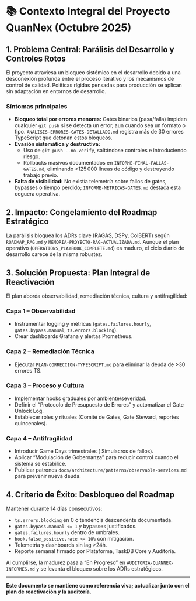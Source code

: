 # 📚 Contexto Integral del Proyecto QuanNex (Octubre 2025)

## 1. Problema Central: Parálisis del Desarrollo y Controles Rotos

El proyecto atraviesa un bloqueo sistémico en el desarrollo debido a una desconexión profunda entre el proceso iterativo y los mecanismos de control de calidad. Políticas rígidas pensadas para producción se aplican sin adaptación en entornos de desarrollo.

### Síntomas principales
- **Bloqueo total por errores menores:** Gates binarios (pasa/falla) impiden cualquier `git push` si se detecta un error, aun cuando sea un formato o tipo. `ANALISIS-ERRORES-GATES-DETALLADO.md` registra más de 30 errores TypeScript que detonan estos bloqueos.
- **Evasión sistemática y destructiva:**
  - Uso de `git push --no-verify`, saltándose controles e introduciendo riesgo.
  - Rollbacks masivos documentados en `INFORME-FINAL-FALLAS-GATES.md`, eliminando >125 000 líneas de código y destruyendo trabajo previo.
- **Falta de visibilidad:** No existía telemetría sobre fallos de gates, bypasses o tiempo perdido; `INFORME-METRICAS-GATES.md` destaca esta ceguera operativa.

## 2. Impacto: Congelamiento del Roadmap Estratégico

La parálisis bloquea los ADRs clave (RAGAS, DSPy, ColBERT) según `ROADMAP_RAG.md` y `MEMORIA-PROYECTO-RAG-ACTUALIZADA.md`. Aunque el plan operativo (`OPERATIONS_PLAYBOOK_COMPLETE.md`) es maduro, el ciclo diario de desarrollo carece de la misma robustez.

## 3. Solución Propuesta: Plan Integral de Reactivación

El plan aborda observabilidad, remediación técnica, cultura y antifragilidad:

### Capa 1 – Observabilidad
- Instrumentar logging y métricas (`gates.failures.hourly`, `gates.bypass.manual`, `ts.errors.blocking`).
- Crear dashboards Grafana y alertas Prometheus.

### Capa 2 – Remediación Técnica
- Ejecutar `PLAN-CORRECCION-TYPESCRIPT.md` para eliminar la deuda de >30 errores TS.

### Capa 3 – Proceso y Cultura
- Implementar hooks graduales por ambiente/severidad.
- Definir el “Protocolo de Presupuesto de Errores” y automatizar el Gate Unlock Log.
- Establecer roles y rituales (Comité de Gates, Gate Steward, reportes quincenales).

### Capa 4 – Antifragilidad
- Introducir Game Days trimestrales (
Simulacros de fallos).
- Aplicar “Modulación de Gobernanza” para reducir control cuando el sistema se estabilice.
- Publicar patrones `docs/architecture/patterns/observable-services.md` para prevenir nueva deuda.

## 4. Criterio de Éxito: Desbloqueo del Roadmap

Mantener durante 14 días consecutivos:
- `ts.errors.blocking` en 0 o tendencia descendente documentada.
- `gates.bypass.manual <= 1` y bypasses justificados.
- `gates.failures.hourly` dentro de umbrales.
- `hook.false_positive.rate <= 10%` con mitigación.
- Telemetría y dashboards sin lag >24h.
- Reporte semanal firmado por Plataforma, TaskDB Core y Auditoría.

Al cumplirse, la madurez pasa a “En Progreso” en `AUDITORIA-QUANNEX-INFORMES.md` y se levanta el bloqueo sobre los ADRs estratégicos.

---

**Este documento se mantiene como referencia viva; actualizar junto con el plan de reactivación y la auditoría.**
